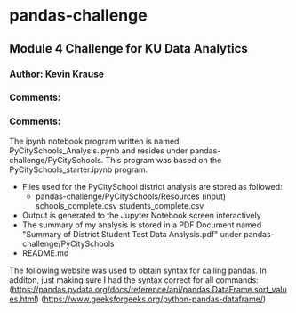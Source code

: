 # pandas-challenge

## Module 4 Challenge for KU Data Analytics

### **Author:  Kevin Krause**

### Comments: 

### Comments: 
The  ipynb notebook program written is named PyCitySchools_Analysis.ipynb and resides under
pandas-challenge/PyCitySchools.  This program was based on the PyCitySchools_starter.ipynb program.

- Files used for the PyCitySchool district analysis are stored as followed:
  - pandas-challenge/PyCitySchools/Resources (input)
    schools_complete.csv
    students_complete.csv
 -  Output is generated to the Jupyter Notebook screen interactively
 -  The summary of my analysis is stored in a PDF Document named "Summary of District Student Test Data Analysis.pdf"
    under pandas-challenge/PyCitySchools
  - README.md



The following website was used to obtain syntax for calling pandas.  In additon, just making sure I had the syntax correct for all commands:
  (https://pandas.pydata.org/docs/reference/api/pandas.DataFrame.sort_values.html)
  (https://www.geeksforgeeks.org/python-pandas-dataframe/)
